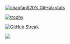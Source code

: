 <a href="https://github.com/chaofan520">

![chaofan520's GitHub stats](https://github-readme-stats.vercel.app/api?username=chaofan520&show_icons=true&theme=gruvbox)

![trophy](https://github-profile-trophy.vercel.app/?username=chaofan520&row=2&column=3)

![GitHub Streak](https://github-readme-streak-stats.herokuapp.com/?user=chaofan520)

![](https://komarev.com/ghpvc/?username=chaofan520)
